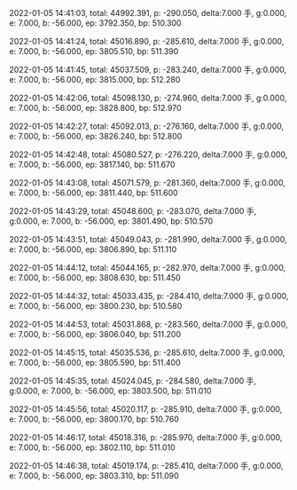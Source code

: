 2022-01-05 14:41:03, total: 44992.391, p: -290.050, delta:7.000 手, g:0.000, e: 7.000, b: -56.000, ep: 3792.350, bp: 510.300

2022-01-05 14:41:24, total: 45016.890, p: -285.610, delta:7.000 手, g:0.000, e: 7.000, b: -56.000, ep: 3805.510, bp: 511.390

2022-01-05 14:41:45, total: 45037.509, p: -283.240, delta:7.000 手, g:0.000, e: 7.000, b: -56.000, ep: 3815.000, bp: 512.280

2022-01-05 14:42:06, total: 45098.130, p: -274.960, delta:7.000 手, g:0.000, e: 7.000, b: -56.000, ep: 3828.800, bp: 512.970

2022-01-05 14:42:27, total: 45092.013, p: -276.160, delta:7.000 手, g:0.000, e: 7.000, b: -56.000, ep: 3826.240, bp: 512.800

2022-01-05 14:42:48, total: 45080.527, p: -276.220, delta:7.000 手, g:0.000, e: 7.000, b: -56.000, ep: 3817.140, bp: 511.670

2022-01-05 14:43:08, total: 45071.579, p: -281.360, delta:7.000 手, g:0.000, e: 7.000, b: -56.000, ep: 3811.440, bp: 511.600

2022-01-05 14:43:29, total: 45048.600, p: -283.070, delta:7.000 手, g:0.000, e: 7.000, b: -56.000, ep: 3801.490, bp: 510.570

2022-01-05 14:43:51, total: 45049.043, p: -281.990, delta:7.000 手, g:0.000, e: 7.000, b: -56.000, ep: 3806.890, bp: 511.110

2022-01-05 14:44:12, total: 45044.165, p: -282.970, delta:7.000 手, g:0.000, e: 7.000, b: -56.000, ep: 3808.630, bp: 511.450

2022-01-05 14:44:32, total: 45033.435, p: -284.410, delta:7.000 手, g:0.000, e: 7.000, b: -56.000, ep: 3800.230, bp: 510.580

2022-01-05 14:44:53, total: 45031.868, p: -283.560, delta:7.000 手, g:0.000, e: 7.000, b: -56.000, ep: 3806.040, bp: 511.200

2022-01-05 14:45:15, total: 45035.536, p: -285.610, delta:7.000 手, g:0.000, e: 7.000, b: -56.000, ep: 3805.590, bp: 511.400

2022-01-05 14:45:35, total: 45024.045, p: -284.580, delta:7.000 手, g:0.000, e: 7.000, b: -56.000, ep: 3803.500, bp: 511.010

2022-01-05 14:45:56, total: 45020.117, p: -285.910, delta:7.000 手, g:0.000, e: 7.000, b: -56.000, ep: 3800.170, bp: 510.760

2022-01-05 14:46:17, total: 45018.316, p: -285.970, delta:7.000 手, g:0.000, e: 7.000, b: -56.000, ep: 3802.110, bp: 511.010

2022-01-05 14:46:38, total: 45019.174, p: -285.410, delta:7.000 手, g:0.000, e: 7.000, b: -56.000, ep: 3803.310, bp: 511.090